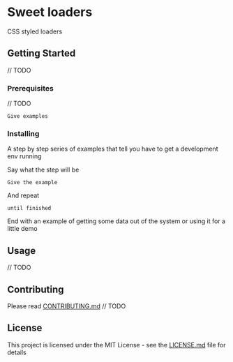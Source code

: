 # Sweet loaders

CSS styled loaders

## Getting Started

// TODO

### Prerequisites

// TODO

```
Give examples
```

### Installing

A step by step series of examples that tell you have to get a development env running

Say what the step will be

```
Give the example
```

And repeat

```
until finished
```

End with an example of getting some data out of the system or using it for a little demo

## Usage

// TODO

## Contributing

Please read [CONTRIBUTING.md](https://github.com/AMTazi/sweet-loaders) // TODO



## License

This project is licensed under the MIT License - see the [LICENSE.md](LICENSE.md) file for details
